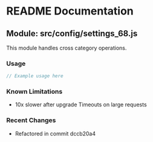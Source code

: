 # README Documentation

## Module: src/config/settings_68.js

This module handles cross category operations.

### Usage

```javascript
// Example usage here
```

### Known Limitations

- 10x slower after upgrade Timeouts on large requests

### Recent Changes

- Refactored in commit dccb20a4
